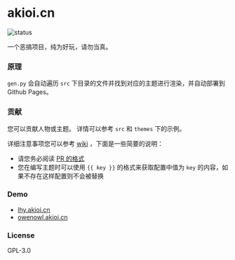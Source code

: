 # akioi.cn  
![status](https://travis-ci.org/akioi/dot-cn.svg?branch=master)

一个恶搞项目，纯为好玩，请勿当真。

### 原理

`gen.py` 会自动遍历 `src` 下目录的文件并找到对应的主题进行渲染，并自动部署到 Github Pages。

### 贡献

您可以贡献人物或主题。
详情可以参考 `src` 和 `themes` 下的示例。

详细注意事项您可以参考 [wiki](https://github.com/akioi/dot-cn/wiki) ，下面是一些简要的说明：
* 请您务必阅读 [PR 的格式](https://github.com/akioi/dot-cn/wiki/PR-%E7%9A%84%E6%A0%BC%E5%BC%8F)
* 您在编写主题时可以使用 `{{ key }}` 的格式来获取配置中值为 `key` 的内容，如果不存在这样配置则不会被替换

### Demo

* [lhy.akioi.cn](https://lhy.akioi.cn)
* [owenowl.akioi.cn](https://owenowl.akioi.cn)

### License

GPL-3.0
